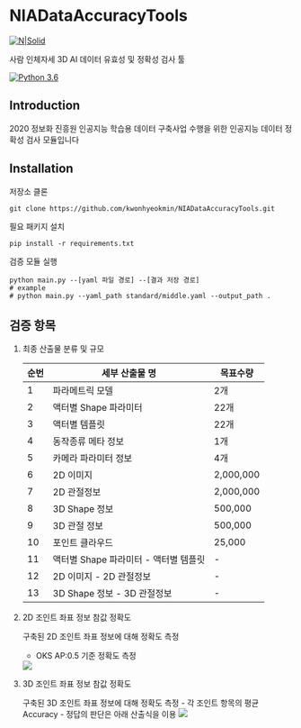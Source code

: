 # NIADataAccuracyTools

[![N|Solid](http://www.sweetk.co.kr/wp-content/uploads/2017/09/LOGO_L-e1504836363975.png)](http://www.sweetk.co.kr/)

사람 인체자세 3D AI 데이터 유효성 및 정확성 검사 툴

[![Python 3.6](https://img.shields.io/badge/python-3.6-blue.svg)](https://www.python.org/downloads/release/python-360/)

## Introduction
2020 정보화 진흥원 인공지능 학습용 데이터 구축사업 수행을 위한 인공지능 데이터 정확성 검사 모듈입니다

## Installation
저장소 클론
```shell script
git clone https://github.com/kwonhyeokmin/NIADataAccuracyTools.git
```
필요 패키지 설치
```shell script
pip install -r requirements.txt
```
검증 모듈 실행
```shell script
python main.py --[yaml 파일 경로] --[결과 저장 경로] 
# example
# python main.py --yaml_path standard/middle.yaml --output_path .
```

## 검증 항목

1. 최종 산출물 분류 및 규모

    |순번|세부 산출물 명|목표수량|
    |------|---|---|
    |1|파라메트릭 모델|2개|
    |2|액터별 Shape 파라미터|22개|
    |3|액터별 템플릿|22개|
    |4|동작종류 메타 정보|1개|
    |5|카메라 파라미터 정보|4개|
    |6|2D 이미지|2,000,000|
    |7|2D 관절정보|2,000,000|
    |8|3D Shape 정보|500,000|
    |9|3D 관절 정보|500,000|
    |10|포인트 클라우드|25,000|
    |11|액터별 Shape 파라미터 - 액터별 템플릿|-|
    |12|2D 이미지 - 2D 관절정보|-|
    |13|3D Shape 정보 - 3D 관절정보|-|

2. 2D 조인트 좌표 정보 참값 정확도

    구축된 2D 조인트 좌표 정보에 대해 정확도 측정 
    - OKS AP:0.5 기준 정확도 측정
    <img src="https://latex.codecogs.com/svg.latex?\;OKS=\frac{\sum_{i}exp(-d_{i}/2s^{2}k_{2}^{i})\delta(v_{i}>0) }{\sum_{i}\delta(v_{i}>0)}"/>  

3. 3D 조인트 좌표 정보 참값 정확도

    구축된 3D 조인트 좌표 정보에 대해 정확도 측정
        - 각 조인트 항목의 평균 Accuracy
        - 정답의 판단은 아래 산출식을 이용
        <img src="https://latex.codecogs.com/svg.latex?\;\begin{align*}formula=\frac{\sum_{i}\delta(\psi%20(B,v_i))\delta(v_i%3E0)}{\sum_{i}\delta(v_i%3E0)}\\%20\psi%20(B_i,v_i)=\left\{\begin{matrix}%20\1\,%20\,%20\,%20\,%20\,%20\,%20\,%20\,%20%20if\,%20\,%20%20v_i\in%20B_i\\0%20\,%20\,%20\,%20\,%20\,%20\,%20otherwise%20\end{matrix}\right.\end{align*}"/>
  
